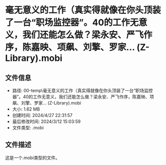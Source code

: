 ﻿# 毫无意义的工作（真实得就像在你头顶装了一台“职场监控器”。40的工作无意义，我们还能怎么做？梁永安、严飞作序，陈嘉映、项飙、刘擎、罗家... (Z-Library).mobi

## 文件信息
- 路径: 00-temp\毫无意义的工作（真实得就像在你头顶装了一台“职场监控器”。40的工作无意义，我们还能怎么做？梁永安、严飞作序，陈嘉映、项飙、刘擎、罗家... (Z-Library).mobi
- 大小: 1.62 MB
- 创建时间: 2024/4/27 22:31:57
- 最后修改时间: 2024/3/12 15:03:59
- 文件类型: .mobi

## 文件描述
这是一个.mobi类型的文件。

